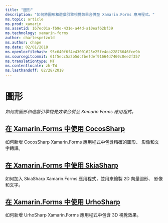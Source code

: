 ```yaml
---
title: "圖形"
description: "如何將圖形和遊戲引擎視覺效果合併至 Xamarin.Forms 應用程式。"
ms.topic: article
ms.prod: xamarin
ms.assetid: 167ec01a-fb9e-431e-a44d-a10eaf62bf39
ms.technology: xamarin-forms
author: charlespetzold
ms.author: chape
ms.date: 02/01/2018
ms.openlocfilehash: 95c640f6f4e43001625e25fe4ea22876646fce9b
ms.sourcegitcommit: 61f5ecc5a2b5dcfbefdef91664d7460c0ee2f357
ms.translationtype: MT
ms.contentlocale: zh-TW
ms.lasthandoff: 02/28/2018
---
```

# <a name="graphics"></a>圖形

_如何將圖形和遊戲引擎視覺效果合併至 Xamarin.Forms 應用程式。_

## <a name="using-cocossharp-in-xamarinformscocossharpmd"></a>[在 Xamarin.Forms 中使用 CocosSharp](cocossharp.md)

如何新增 CocosSharp Xamarin.Forms 應用程式中包含精確的圖形、 影像和文字轉譯。

## <a name="using-skiasharp-in-xamarinformsskiasharpindexmd"></a>[在 Xamarin.Forms 中使用 SkiaSharp](skiasharp/index.md)

如何加入 SkiaSharp Xamarin.Forms 應用程式，並用來繪製 2D 向量圖形、 影像和文字。

## <a name="using-urhosharp-in-xamarinformsurhosharpmd"></a>[在 Xamarin.Forms 中使用 UrhoSharp](urhosharp.md)

如何新增 UrhoSharp Xamarin.Forms 應用程式中包含 3D 視覺效果。
